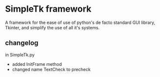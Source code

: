 # SimpleTk framework

A framework for the ease of use of python's de facto standard GUI library, Tkinter, and simplify the use of all it's systems.

## changelog
in SimpleTk.py
* added InitFrame method
* changed name TextCheck to precheck
